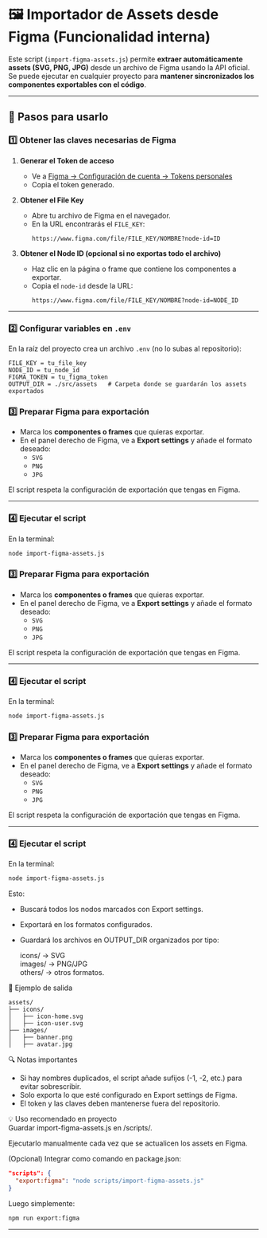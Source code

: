 # 🖼 Importador de Assets desde Figma (Funcionalidad interna)

Este script (`import-figma-assets.js`) permite **extraer automáticamente assets (SVG, PNG, JPG)** desde un archivo de Figma usando la API oficial.  
Se puede ejecutar en cualquier proyecto para **mantener sincronizados los componentes exportables con el código**.

---

## 📌 Pasos para usarlo

### 1️⃣ Obtener las claves necesarias de Figma

1. **Generar el Token de acceso**  
   - Ve a [Figma → Configuración de cuenta → Tokens personales](https://www.figma.com/developers/api#access-tokens)  
   - Copia el token generado.

2. **Obtener el File Key**  
   - Abre tu archivo de Figma en el navegador.  
   - En la URL encontrarás el `FILE_KEY`:  
     ```
     https://www.figma.com/file/FILE_KEY/NOMBRE?node-id=ID
     ```

3. **Obtener el Node ID (opcional si no exportas todo el archivo)**  
   - Haz clic en la página o frame que contiene los componentes a exportar.  
   - Copia el `node-id` desde la URL:  
     ```
     https://www.figma.com/file/FILE_KEY/NOMBRE?node-id=NODE_ID
     ```

---

### 2️⃣ Configurar variables en `.env`

En la raíz del proyecto crea un archivo `.env` (no lo subas al repositorio):

```env
FILE_KEY = tu_file_key
NODE_ID = tu_node_id
FIGMA_TOKEN = tu_figma_token
OUTPUT_DIR = ./src/assets   # Carpeta donde se guardarán los assets exportados
```

### 3️⃣ Preparar Figma para exportación

- Marca los **componentes o frames** que quieras exportar.
- En el panel derecho de Figma, ve a **Export settings** y añade el formato deseado:  
  - `SVG`
  - `PNG`
  - `JPG`

El script respeta la configuración de exportación que tengas en Figma.

---

### 4️⃣ Ejecutar el script

En la terminal:

```bash
node import-figma-assets.js
```
### 3️⃣ Preparar Figma para exportación
- Marca los **componentes o frames** que quieras exportar.
- En el panel derecho de Figma, ve a **Export settings** y añade el formato deseado:  
  - `SVG`
  - `PNG`
  - `JPG`

El script respeta la configuración de exportación que tengas en Figma.

---

### 4️⃣ Ejecutar el script
En la terminal:
```bash
node import-figma-assets.js
```

### 3️⃣ Preparar Figma para exportación
- Marca los **componentes o frames** que quieras exportar.
- En el panel derecho de Figma, ve a **Export settings** y añade el formato deseado:  
  - `SVG`
  - `PNG`
  - `JPG`

El script respeta la configuración de exportación que tengas en Figma.

---

### 4️⃣ Ejecutar el script  

En la terminal: 
```bash 
node import-figma-assets.js
``` 
Esto:  

- Buscará todos los nodos marcados con Export settings.  
- Exportará en los formatos configurados.  
- Guardará los archivos en OUTPUT_DIR organizados por tipo:  

  icons/ → SVG  
  images/ → PNG/JPG  
  others/ → otros formatos.

📂 Ejemplo de salida  

    assets/  
    ├── icons/  
    │   ├── icon-home.svg  
    │   ├── icon-user.svg  
    ├── images/  
    │   ├── banner.png  
    │   ├── avatar.jpg  

🔍 Notas importantes  
- Si hay nombres duplicados, el script añade sufijos (-1, -2, etc.) para evitar sobrescribir.  
- Solo exporta lo que esté configurado en Export settings de Figma.  
- El token y las claves deben mantenerse fuera del repositorio.

💡 Uso recomendado en proyecto  
Guardar import-figma-assets.js en /scripts/.  

Ejecutarlo manualmente cada vez que se actualicen los assets en Figma.  

(Opcional) Integrar como comando en package.json:  
```json
"scripts": {  
  "export:figma": "node scripts/import-figma-assets.js"  
}
```

Luego simplemente:  
```bash 
npm run export:figma
``` 
---
